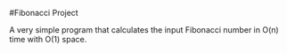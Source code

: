 #Fibonacci Project

A very simple program that calculates the input Fibonacci number in O(n) time with O(1) space.
